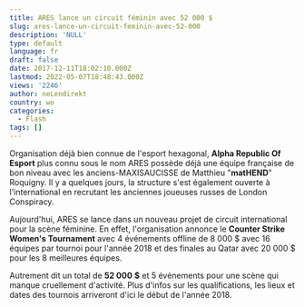 ```yaml
---
title: ARES lance un circuit féminin avec 52 000 $
slug: ares-lance-un-circuit-feminin-avec-52-000
description: 'NULL'
type: default
language: fr
draft: false
date: 2017-12-11T18:02:10.000Z
lastmod: 2022-05-07T18:48:43.000Z
views: '2246'
author: neLendirekt
country: wo
categories:
  - Flash
tags: []
---
```

Organisation déjà bien connue de l'esport hexagonal, **Alpha Republic Of Esport** plus connu sous le nom ARES possède déjà une équipe française de bon niveau avec les anciens-MAXISAUCISSE de Matthieu "**matHEND**" Roquigny. Il y a quelques jours, la structure s'est également ouverte à l'international en recrutant les anciennes joueuses russes de London Conspiracy.

Aujourd'hui, ARES se lance dans un nouveau projet de circuit international pour la scène féminine. En effet, l'organisation annonce le **Counter Strike Women's Tournament** avec 4 événements offline de 8 000 $ avec 16 équipes par tournoi pour l'année 2018 et des finales au Qatar avec 20 000 $ pour les 8 meilleures équipes. 

Autrement dit un total de **52 000** **$** et 5 événements pour une scène qui manque cruellement d'activité. Plus d'infos sur les qualifications, les lieux et dates des tournois arriveront d'ici le début de l'année 2018.
